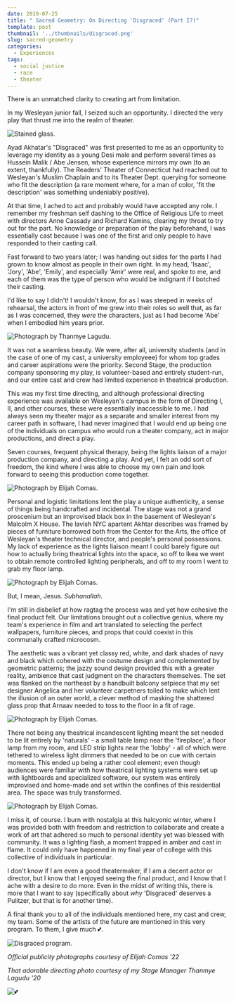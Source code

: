 ```yaml
---
date: 2019-07-25
title: " Sacred Geometry: On Directing 'Disgraced' (Part I?)"
template: post
thumbnail: '../thumbnails/disgraced.png'
slug: sacred-geometry
categories:
  - Experiences
tags:
  - social justice
  - race
  - theater
---
```


There is an unmatched clarity to creating art from limitation. 

In my Wesleyan junior fall, I seized such an opportunity. I directed the very play that thrust me into 
the realm of theater. 

![Stained glass.](../images/stainedglass.jpg)

Ayad Akhatar's "Disgraced" was first presented to me as an opportunity to leverage 
my identity as a young Desi male and perform several times as Hussein Malik / Abe Jensen, whose experience mirrors my own (to an extent, thankfully). The Readers' Theater of Connecticut had reached out to Wesleyan's Muslim Chaplain and to its Theater Dept. querying for someone who fit the description (a rare moment where, for a man of color, 'fit the description' was something undeniably positive).

At that time, I ached to act and probably would have accepted any role. I remember my freshman self dashing to the Office of Religious Life to meet with directors Anne Cassady and Richard Kamins, clearing my throat to try out for the part. No knowledge or preparation of the play beforehand, I was essentially cast because I was one of the first and only people to have responded to their casting call.

Fast forward to two years later; I was handing out sides for the parts I had grown to know almost as people in their own right. In my head, 'Isaac', 'Jory', 'Abe', 'Emily', and especially 'Amir' were real, and spoke to me, and each of them was the type of person who would be indignant if I botched their casting. 

I'd like to say I didn't! I wouldn't know, for as I was steeped in weeks of rehearsal, the actors in front of me grew into their roles so well that, as far as I was concerned, they _were_ the characters, just as I had become 'Abe' when I embodied him years prior. 

![Photograph by Thanmye Lagudu.](../images/directing.png)

It was not a seamless beauty. We were, after all, university students (and in the case of one of my cast, a university employeee) for whom top grades and career aspirations were the priority. Second Stage, the production company sponsoring my play, is volunteer-based and entirely student-run, and our entire cast and crew had limited experience in theatrical production.

This was my first time directing, and although professional directing experience was available on Wesleyan's campus in the form of Directing I, II, and other courses, these were essentially inaccessible to me. I had always seen my theater major as a separate and smaller interest from my career path in software, I had never imagined that I would end up being one of the individuals on campus who would run a theater company, act in major productions, and direct a play. 

Seven courses, frequent physical therapy, being the lights liaison of a major production company, and directing a play. And yet, I felt an odd sort of freedom, the kind where I was able to choose my own pain and look forward to seeing this production come together. 

![Photograph by Elijah Comas.](../images/d7.JPG)

Personal and logistic limitations lent the play a unique authenticity, a sense of things being handcrafted and incidental. The stage was not a grand proscenium but an improvised black box in the basement of Wesleyan's Malcolm X House. The lavish NYC apartent Akhtar describes was framed by pieces of furniture borrowed both from the Center for the Arts, the office of Wesleyan's theater technical director, and people's personal possessions. My lack of experience as the lights liaison meant I could barely figure out how to actually bring theatrical lights into the space, so off to Ikea we went to obtain remote controlled lighting peripherals, and off to my room I went to grab my floor lamp.

![Photograph by Elijah Comas.](../images/d4.JPG)

But, I mean, Jesus. _Subhanallah_. 

I'm still in disbelief at how ragtag the process was and yet how cohesive the final product felt. Our limitations brought out a collective genius, where my team's experience in film and art translated to selecting the perfect wallpapers, furniture pieces, and props that could coexist in this communally crafted microcosm.

The aesthetic was a vibrant yet classy red, white, and dark shades of navy and black which cohered with the costume design and complemented by geometric patterns; the jazzy sound design provided this with a greater reality, ambience that cast judgment on the characters themselves. The set was flanked on the northeast by a handbuilt balcony setpiece that my set designer Angelica and her volunteer carpetners toiled to make which lent the illusion of an outer world, a clever method of masking the shattered glass prop that Arnaav needed to toss to the floor in a fit of rage.

![Photograph by Elijah Comas.](../images/haha_isaac.JPG)

There not being any theatrical incandescent lighting meant the set needed to be lit entirely by 'naturals' - a small table lamp near the 'fireplace', a floor lamp from my room, and LED strip lights near the 'lobby' - all of which were tethered to wireless light dimmers that needed to be on cue with certain moments. This ended up being a rather cool element; even though audiences were familiar with how theatrical lighting systems were set up with lightboards and specialized software, our system was entirely improvised and home-made and set within the confines of this residential area. The space was truly transformed.

![Photograph by Elijah Comas.](../images/d6.JPG)

I miss it, of course. I burn with nostalgia at this halcyonic winter, where I was provided both with freedom and restriction to collaborate and create a work of art that adhered so much to personal identity yet was blessed with community. It was a lighting flash, a moment trapped in amber and cast in flame. It could only have happened in my final year of college with this collective of individuals in particular.

I don't know if I am even a good theatermaker, if I am a decent actor or director, but I know that I enjoyed seeing the final product, and I know that I ache with a desire to do more. Even in the midst of writing this, there is more that I want to say (specifically about _why_ 'Disgraced' deserves a Pulitzer, but that is for another time).

A final thank you to all of the individuals mentioned here, my cast and crew, my team. Some of the artists of the future are mentioned in this very program. To them, I give much 💕.

![Disgraced program.](../images/disgraced_program.png)

_Official publicity photographs courtesy of Elijah Comas '22_

_That adorable directing photo courtesy of my Stage Manager Thanmye Lagudu '20_

![💕](../images/yay.jpg)

